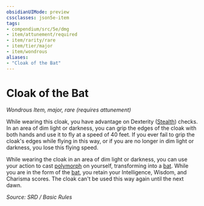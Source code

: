 ```yaml
---
obsidianUIMode: preview
cssclasses: json5e-item
tags:
- compendium/src/5e/dmg
- item/attunement/required
- item/rarity/rare
- item/tier/major
- item/wondrous
aliases: 
- "Cloak of the Bat"
---
```

# Cloak of the Bat
*Wondrous Item, major, rare (requires attunement)*  


While wearing this cloak, you have advantage on Dexterity ([Stealth](skills.md#Stealth)) checks. In an area of dim light or darkness, you can grip the edges of the cloak with both hands and use it to fly at a speed of 40 feet. If you ever fail to grip the cloak's edges while flying in this way, or if you are no longer in dim light or darkness, you lose this flying speed.

While wearing the cloak in an area of dim light or darkness, you can use your action to cast [polymorph](polymorph.md) on yourself, transforming into a [bat](bat.md). While you are in the form of the [bat](bat.md), you retain your Intelligence, Wisdom, and Charisma scores. The cloak can't be used this way again until the next dawn.

*Source: SRD / Basic Rules*